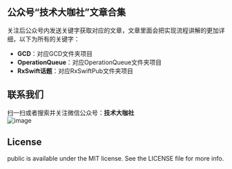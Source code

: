 ## 公众号“技术大咖社”文章合集
关注后公众号内发送关键字获取对应的文章，文章里面会把实现流程讲解的更加详细，以下为所有的关键字：
+ **GCD**：对应GCD文件夹项目
+ **OperationQueue**：对应OperationQueue文件夹项目
+ **RxSwift话题**：对应RxSwiftPub文件夹项目



## 联系我们
扫一扫或者搜索并关注微信公众号：**技术大咖社**  
![image](https://github.com/gltwy/public/blob/main/wechat.png)

## License
public is available under the MIT license. See the LICENSE file for more info.
